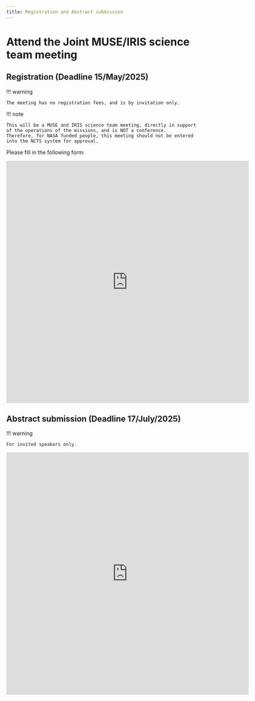 ```yaml
---
title: Registration and Abstract submission
---
```


# Attend the Joint MUSE/IRIS science team meeting

## Registration (Deadline 15/May/2025)

!!! warning

    The meeting has no registration fees, and is by invitation only.

!!! note

    This will be a MUSE and IRIS science team meeting, directly in support of the operations of the missions, and is NOT a conference.
    Therefore, for NASA funded people, this meeting should not be entered into the NCTS system for approval.

Please fill in the following form:

<iframe src="https://docs.google.com/forms/d/e/1FAIpQLScQMnu1V1aOxilhe7mlyeOGI3LQJ4BfwJ-I1pfiPpk5j_87pA/viewform?embedded=true" width="640" height="640" frameborder="0" marginheight="0" marginwidth="0">Loading…</iframe>

## Abstract submission (Deadline 17/July/2025)

!!! warning

    For invited speakers only.

<iframe src="https://docs.google.com/forms/d/e/1FAIpQLScibc4uhkEK__UKHeJFEo79ICYymzCMiONYot4DCV3GHUPZuQ/viewform?embedded=true" width="640" height="640" frameborder="0" marginheight="0" marginwidth="0">Loading…</iframe>
